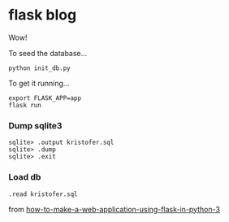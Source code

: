 # flask blog

Wow!

To seed the database...

```
python init_db.py
```

To get it running...

```
export FLASK_APP=app
flask run
```

### Dump sqlite3

```
sqlite> .output kristofer.sql
sqlite> .dump
sqlite> .exit
```

### Load db

```
.read kristofer.sql
```


from [how-to-make-a-web-application-using-flask-in-python-3](https://www.digitalocean.com/community/tutorials/how-to-make-a-web-application-using-flask-in-python-3)